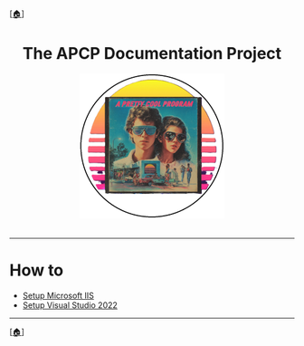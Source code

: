 <!-- u250924 -->

[[🏠︎](../README.md)]

<div align="center">

# The APCP Documentation Project

  <picture>
    <source media="(prefers-color-scheme: dark)" srcset="../../.github/img/logo/apcp-logo-dark-256x256.png">
    <source media="(prefers-color-scheme: light)" srcset="../../.github/img/logo/apcp-logo-light-256x256.png">
    <img alt="Fallback image description" src="../../.github/img/logo/apcp-logo-light-256x256.png">
  </picture>

</div>

<br>

***

# How to

* [Setup Microsoft IIS](./setup-iis/README.md)
* [Setup Visual Studio 2022](./setup-vs2022/README.md)

***

[[🏠︎](../README.md)]